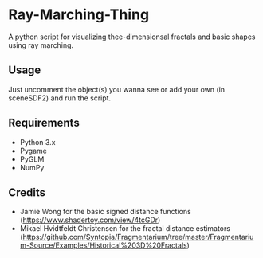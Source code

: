 # Ray-Marching-Thing
A python script for visualizing thee-dimensionsal fractals and basic shapes using ray marching.

## Usage
Just uncomment the object(s) you wanna see or add your own (in sceneSDF2) and run the script.

## Requirements
- Python 3.x
- Pygame
- PyGLM
- NumPy

## Credits
- Jamie Wong for the basic signed distance functions (https://www.shadertoy.com/view/4tcGDr)
- Mikael Hvidtfeldt Christensen for the fractal distance estimators (https://github.com/Syntopia/Fragmentarium/tree/master/Fragmentarium-Source/Examples/Historical%203D%20Fractals)
